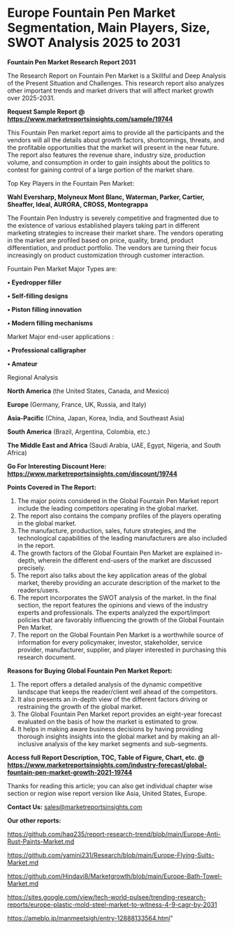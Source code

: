# Europe Fountain Pen Market Segmentation, Main Players, Size, SWOT Analysis 2025 to 2031

<strong>Fountain Pen Market Research Report 2031</strong>

The Research Report on Fountain Pen Market is a Skillful and Deep Analysis of the Present Situation and Challenges. This research report also analyzes other important trends and market drivers that will affect market growth over 2025-2031.

<strong>Request Sample Report @ <a href=https://www.marketreportsinsights.com/sample/19744>https://www.marketreportsinsights.com/sample/19744</a></strong>

This Fountain Pen market report aims to provide all the participants and the vendors will all the details about growth factors, shortcomings, threats, and the profitable opportunities that the market will present in the near future. The report also features the revenue share, industry size, production volume, and consumption in order to gain insights about the politics to contest for gaining control of a large portion of the market share.

Top Key Players in the Fountain Pen Market:

<strong>Wahl Eversharp, Molyneux Mont Blanc, Waterman, Parker, Cartier, Sheaffer, Ideal, AURORA, CROSS, Montegrappa</strong>

The Fountain Pen Industry is severely competitive and fragmented due to the existence of various established players taking part in different marketing strategies to increase their market share. The vendors operating in the market are profiled based on price, quality, brand, product differentiation, and product portfolio. The vendors are turning their focus increasingly on product customization through customer interaction.

Fountain Pen Market Major Types are:

<strong>• Eyedropper filler

• Self-filling designs

• Piston filling innovation

• Modern filling mechanisms</strong>

Market Major end-user applications :

<strong>• Professional calligrapher

• Amateur</strong>

Regional Analysis

</u><strong><b>North America</b></strong> (the United States, Canada, and Mexico)

<strong><b>Europe </b></strong>(Germany, France, UK, Russia, and Italy)

<strong><b>Asia-Pacific</b></strong> (China, Japan, Korea, India, and Southeast Asia)

<strong><b>South America</b></strong> (Brazil, Argentina, Colombia, etc.)

<strong><b>The Middle East and Africa</b></strong> (Saudi Arabia, UAE, Egypt, Nigeria, and South Africa)

<strong>Go For Interesting Discount Here: <a href=https://www.marketreportsinsights.com/discount/19744>https://www.marketreportsinsights.com/discount/19744</a></strong>

<strong>Points Covered in The Report:</strong>
<ol>
  <li>The major points considered in the Global Fountain Pen Market report include the leading competitors operating in the global market.</li>
  <li>The report also contains the company profiles of the players operating in the global market.</li>
  <li>The manufacture, production, sales, future strategies, and the technological capabilities of the leading manufacturers are also included in the report.</li>
  <li>The growth factors of the Global Fountain Pen Market are explained in-depth, wherein the different end-users of the market are discussed precisely.</li>
  <li>The report also talks about the key application areas of the global market, thereby providing an accurate description of the market to the readers/users.</li>
  <li>The report incorporates the SWOT analysis of the market. In the final section, the report features the opinions and views of the industry experts and professionals. The experts analyzed the export/import policies that are favorably influencing the growth of the Global Fountain Pen Market.</li>
  <li>The report on the Global Fountain Pen Market is a worthwhile source of information for every policymaker, investor, stakeholder, service provider, manufacturer, supplier, and player interested in purchasing this research document.</li>
</ol>
<strong>Reasons for Buying Global Fountain Pen Market Report:</strong>

<ol>
  <li>The report offers a detailed analysis of the dynamic competitive landscape that keeps the reader/client well ahead of the competitors.</li>
  <li>It also presents an in-depth view of the different factors driving or restraining the growth of the global market.</li>
  <li>The Global Fountain Pen Market report provides an eight-year forecast evaluated on the basis of how the market is estimated to grow.</li>
  <li>It helps in making aware business decisions by having providing thorough insights insights into the global market and by making an all-inclusive analysis of the key market segments and sub-segments.</li>
</ol>
<strong>Access full Report Description, TOC, Table of Figure, Chart, etc. @ <a href=https://www.marketreportsinsights.com/industry-forecast/global-fountain-pen-market-growth-2021-19744>https://www.marketreportsinsights.com/industry-forecast/global-fountain-pen-market-growth-2021-19744</a></strong>


Thanks for reading this article; you can also get individual chapter wise section or region wise report version like Asia, United States, Europe.

<strong>Contact Us:</strong>
sales@marketreportsinsights.com

<strong>Our other reports:</strong>

<a href=https://github.com/haq235/report-research-trend/blob/main/Europe-Anti-Rust-Paints-Market.md>https://github.com/haq235/report-research-trend/blob/main/Europe-Anti-Rust-Paints-Market.md</a>

<a href=https://github.com/yamini231/Research/blob/main/Europe-Flying-Suits-Market.md>https://github.com/yamini231/Research/blob/main/Europe-Flying-Suits-Market.md</a>

<a href=https://github.com/Hindavi8/Marketgrowth/blob/main/Europe-Bath-Towel-Market.md>https://github.com/Hindavi8/Marketgrowth/blob/main/Europe-Bath-Towel-Market.md</a>

<a href=https://sites.google.com/view/tech-world-pulsee/trending-research-reports/europe-plastic-mold-steel-market-to-witness-4-9-cagr-by-2031>https://sites.google.com/view/tech-world-pulsee/trending-research-reports/europe-plastic-mold-steel-market-to-witness-4-9-cagr-by-2031</a>

<a href=https://ameblo.jp/manmeetsigh/entry-12888133564.html>https://ameblo.jp/manmeetsigh/entry-12888133564.html</a>"
